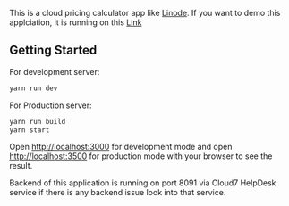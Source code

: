 This is a cloud pricing calculator app like [Linode](https://www.linode.com/cloud-pricing-calculator/). If you want to demo this applciation, it is running on this [Link](https://calculator.qcloud.pk/)

## Getting Started

For development server:

```bash
yarn run dev
```
For Production server:

```bash
yarn run build
yarn start
```

Open [http://localhost:3000](http://localhost:3000) for development mode and open [http://localhost:3500](http://localhost:3600) for production mode with your browser to see the result.

Backend of this application is running on port 8091 via Cloud7 HelpDesk service if there is any backend issue look into that service.

